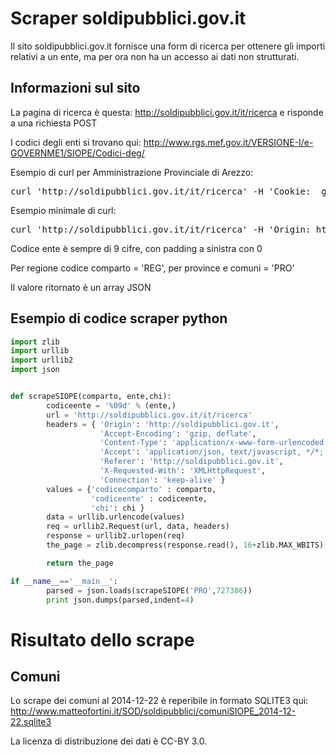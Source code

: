 # Scraper soldipubblici.gov.it

Il sito soldipubblici.gov.it fornisce una form di ricerca per ottenere gli importi relativi a un ente, ma per ora non ha un accesso ai dati non strutturati.

## Informazioni sul sito

La pagina di ricerca è questa: http://soldipubblici.gov.it/it/ricerca e risponde a una richiesta POST

I codici degli enti si trovano qui: http://www.rgs.mef.gov.it/VERSIONE-I/e-GOVERNME1/SIOPE/Codici-deg/

Esempio di curl per Amministrazione Provinciale di Arezzo:
<pre>curl 'http://soldipubblici.gov.it/it/ricerca' -H 'Cookie: _ga=GA1.3.1924561616.1419197051; _gat=1; soldipubblici_session=a%3A5%3A%7Bs%3A10%3A%22session_id%22%3Bs%3A32%3A%22b4cff00196033cfe6ed14507f8b02a23%22%3Bs%3A10%3A%22ip_address%22%3Bs%3A12%3A%2282.58.31.213%22%3Bs%3A10%3A%22user_agent%22%3Bs%3A102%3A%22Mozilla%2F5.0+%28X11%3B+Linux+i686%29+AppleWebKit%2F537.36+%28KHTML%2C+like+Gecko%29+Chrome%2F39.0.2171.95+Safari%2F537.36%22%3Bs%3A13%3A%22last_activity%22%3Bi%3A1419197838%3Bs%3A9%3A%22user_data%22%3Bs%3A0%3A%22%22%3B%7D0ae8e5ec20fc3e3182873513581950a53c8c00be' -H 'Origin: http://soldipubblici.gov.it' -H 'Accept-Encoding: gzip, deflate' -H 'Accept-Language: it-IT,it;q=0.8,en-US;q=0.6,en;q=0.4' -H 'User-Agent: Mozilla/5.0 (X11; Linux i686) AppleWebKit/537.36 (KHTML, like Gecko) Chrome/39.0.2171.95 Safari/537.36' -H 'Content-Type: application/x-www-form-urlencoded; charset=UTF-8' -H 'Accept: application/json, text/javascript, */*; q=0.01' -H 'Referer: http://soldipubblici.gov.it/it' -H 'X-Requested-With: XMLHttpRequest' -H 'Connection: keep-alive' -H 'DNT: 1' --data 'codicecomparto=PRO&codiceente=000699123&chi=AMMINISTRAZIONE+PROVINCIALE+DI+AREZZO&cosa=' --compressed</pre>

Esempio minimale di curl: 
<pre>curl 'http://soldipubblici.gov.it/it/ricerca' -H 'Origin: http://soldipubblici.gov.it'  -H 'Accept-Encoding: gzip, deflate' -H 'Content-Type: application/x-www-form-urlencoded; charset=UTF-8' -H 'Accept: application/json, text/javascript, */*; q=0.01' -H 'Referer: http://soldipubblici.gov.it/it' -H 'X-Requested-With: XMLHttpRequest' -H 'Connection: keep-alive' -H 'DNT: 1'  --data 'codicecomparto=PRO&codiceente=000699123' --compressed</pre>

Codice ente è sempre di 9 cifre, con padding a sinistra con 0

Per regione codice comparto = 'REG', per province e comuni = 'PRO'

Il valore ritornato è un array JSON

## Esempio di codice scraper python

```python
import zlib
import urllib
import urllib2
import json


def scrapeSIOPE(comparto, ente,chi):
        codiceente = '%09d' % (ente,)
        url = 'http://soldipubblici.gov.it/it/ricerca'
        headers = { 'Origin': 'http://soldipubblici.gov.it',
                    'Accept-Encoding': 'gzip, deflate',
                    'Content-Type': 'application/x-www-form-urlencoded; charset=UTF-8',
                    'Accept': 'application/json, text/javascript, */*; q=0.01',
                    'Referer': 'http://soldipubblici.gov.it',
                    'X-Requested-With': 'XMLHttpRequest',
                    'Connection': 'keep-alive' }
        values = {'codicecomparto' : comparto,
                  'codiceente' : codiceente,
                  'chi': chi }
        data = urllib.urlencode(values)
        req = urllib2.Request(url, data, headers)
        response = urllib2.urlopen(req)
        the_page = zlib.decompress(response.read(), 16+zlib.MAX_WBITS) # response.read()

        return the_page

if __name__=='__main__':
        parsed = json.loads(scrapeSIOPE('PRO',727386))
        print json.dumps(parsed,indent=4)
```

# Risultato dello scrape

## Comuni

Lo scrape dei comuni al 2014-12-22 è reperibile in formato SQLITE3 qui: http://www.matteofortini.it/SOD/soldipubblici/comuniSIOPE_2014-12-22.sqlite3

La licenza di distribuzione dei dati è CC-BY 3.0.


